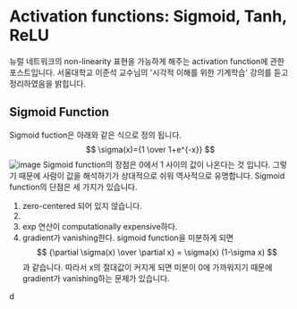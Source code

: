 # Activation functions: Sigmoid, Tanh, ReLU
뉴럴 네트워크의 non-linearity 표현을 가능하게 해주는 activation function에 관한 포스트입니다. 서울대학교 이준석 교수님의 '시각적 이해를 위한 기계학습' 강의를 듣고 정리하였음을 밝힙니다.
## Sigmoid Function
Sigmoid fuction은 아래와 같은 식으로 정의 됩니다.
$$
\sigma(x)={1 \over 1+e^{-x}}
$$
![image](https://user-images.githubusercontent.com/11609881/112778853-6c2c7a80-9080-11eb-9af8-44d9b93ce0a6.png)
Sigmoid function의 장점은 0에서 1 사이의 값이 나온다는 것 입니다. 그렇기 때문에 사람이 값을 해석하기가 상대적으로 쉬워 역사적으로 유명합니다.
Sigmoid function의 단점은 세 가지가 있습니다.
1. zero-centered 되어 있지 않습니다.
2. 
3. exp 연산이 computationally expensive하다.
4. gradient가 vanishing한다.
sigmoid function을 미분하게 되면
$$
{\partial \sigma(x) \over \partial x} = \sigma(x) (1-\sigma x)
$$
과 같습니다. 따라서 x의 절대값이 커지게 되면 미분이 0에 가까워지기 때문에 gradient가 vanishing하는 문제가 있습니다.

d
<!--stackedit_data:
eyJoaXN0b3J5IjpbLTExNzIwMDA0NzMsLTgxOTIxMTI0NSwxOD
Y1OTE1NDY2XX0=
-->